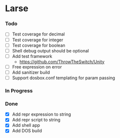 # Larse

### Todo

- [ ] Test coverage for decimal
- [ ] Test coverage for integer
- [ ] Test coverage for boolean
- [ ] Shell debug output should be optional
- [ ] Add test framework
  - <https://github.com/ThrowTheSwitch/Unity>
- [ ] Free expression on error
- [ ] Add sanitizer build
- [ ] Support dosbox.conf templating for param passing

### In Progress

### Done

- [x] Add repr expression to string
- [x] Add repr script to string
- [x] Add shell app
- [x] Add DOS build
